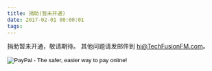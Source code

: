 ```yaml
---
title: 捐助(暂未开通)
date: 2017-02-01 00:00:01
tags:
---
```

捐助暂未开通，敬请期待。
其他问题请发邮件到 hi@TechFusionFM.com。


<form action="https://www.paypal.com/cgi-bin/webscr" method="post" target="_top">
<input type="hidden" name="cmd" value="_s-xclick">
<input type="hidden" name="hosted_button_id" value="WARENBCYNMB9C">
<input type="image" src="https://techfusionfm.com/images/donate.svg" border="0" name="submit" alt="PayPal - The safer, easier way to pay online!">
<img alt="" border="0" src="https://www.paypalobjects.com/en_US/i/scr/pixel.gif" width="1" height="1">
</form>
